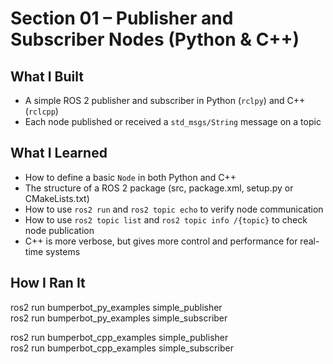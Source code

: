 # Section 01 – Publisher and Subscriber Nodes (Python & C++)

## What I Built

- A simple ROS 2 publisher and subscriber in Python (`rclpy`) and C++ (`rclcpp`)
- Each node published or received a `std_msgs/String` message on a topic

## What I Learned

- How to define a basic `Node` in both Python and C++
- The structure of a ROS 2 package (src, package.xml, setup.py or CMakeLists.txt)
- How to use `ros2 run` and `ros2 topic echo` to verify node communication
- How to use `ros2 topic list` and `ros2 topic info /{topic}` to check node publication
- C++ is more verbose, but gives more control and performance for real-time systems

## How I Ran It

ros2 run bumperbot_py_examples simple_publisher  
ros2 run bumperbot_py_examples simple_subscriber

ros2 run bumperbot_cpp_examples simple_publisher  
ros2 run bumperbot_cpp_examples simple_subscriber


